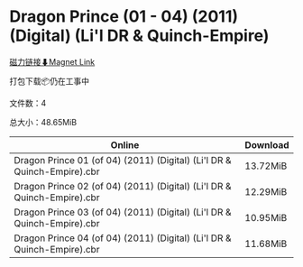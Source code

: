 # Dragon Prince (01 - 04) (2011) (Digital) (Li'l DR & Quinch-Empire)

[磁力链接⬇Magnet Link](magnet:?xt=urn:btih:7d246c3af4fa24b1aa533b7a3c0deff21f18bd97&dn=Dragon%20Prince%20%2801%20-%2004%29%20%282011%29%20%28Digital%29%20%28Li%27l%20DR%20%26%20Quinch-Empire%29)

打包下载📦仍在工事中

文件数：4

总大小：48.65MiB

Online | Download
--- | ---
Dragon Prince 01 (of 04) (2011) (Digital) (Li'l DR & Quinch-Empire).cbr | 13.72MiB
Dragon Prince 02 (of 04) (2011) (Digital) (Li'l DR & Quinch-Empire).cbr | 12.29MiB
Dragon Prince 03 (of 04) (2011) (Digital) (Li'l DR & Quinch-Empire).cbr | 10.95MiB
Dragon Prince 04 (of 04) (2011) (Digital) (Li'l DR & Quinch-Empire).cbr | 11.68MiB